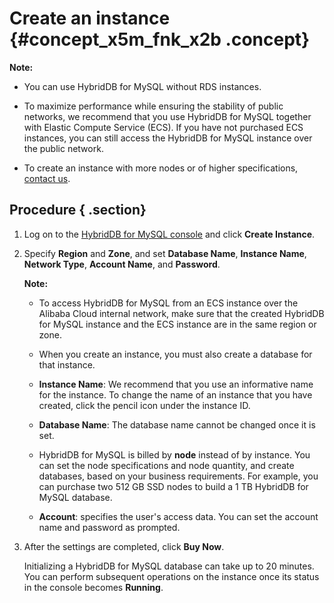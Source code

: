 # Create an instance {#concept_x5m_fnk_x2b .concept}

**Note:** 

-   You can use HybridDB for MySQL without RDS instances.

-   To maximize performance while ensuring the stability of public networks, we recommend that you use HybridDB for MySQL together with Elastic Compute Service \(ECS\). If you have not purchased ECS instances, you can still access the HybridDB for MySQL instance over the public network.

-   To create an instance with more nodes or of higher specifications, [contact us](https://workorder.console.aliyun.com/console.htm?spm=5176.doc26327.2.2.8cFbee#/ticket/add?productCode=petadata%22Contact).


## Procedure { .section}

1.  Log on to the [HybridDB for MySQL console](https://petadata.console.aliyun.com/%22Console%22) and click **Create Instance**.
2.  Specify **Region** and **Zone**, and set **Database Name**, **Instance Name**, **Network Type**, **Account Name**, and **Password**.

    **Note:** 

    -   To access HybridDB for MySQL from an ECS instance over the Alibaba Cloud internal network, make sure that the created HybridDB for MySQL instance and the ECS instance are in the same region or zone.

    -   When you create an instance, you must also create a database for that instance.

    -   **Instance Name**: We recommend that you use an informative name for the instance. To change the name of an instance that you have created, click the pencil icon under the instance ID.

    -   **Database Name**: The database name cannot be changed once it is set.

    -   HybridDB for MySQL is billed by **node** instead of by instance. You can set the node specifications and node quantity, and create databases, based on your business requirements. For example, you can purchase two 512 GB SSD nodes to build a 1 TB HybridDB for MySQL database.

    -   **Account**: specifies the user's access data. You can set the account name and password as prompted.

3.  After the settings are completed, click **Buy Now**.

    Initializing a HybridDB for MySQL database can take up to 20 minutes. You can perform subsequent operations on the instance once its status in the console becomes **Running**.


